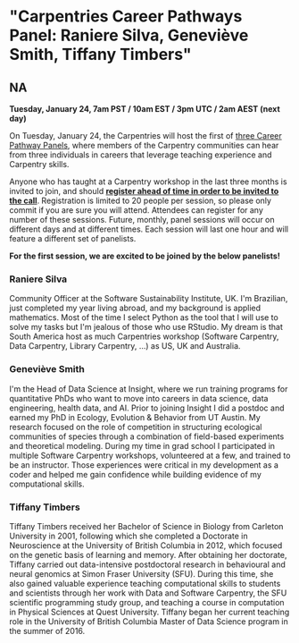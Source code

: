 # "Carpentries Career Pathways Panel: Raniere Silva, Geneviève Smith, Tiffany Timbers"
## NA

  
**Tuesday, January 24, 7am PST / 10am EST / 3pm UTC / 2am AEST (next day)**  

On Tuesday, January 24, the Carpentries will host the first of 
[three Career Pathway Panels](https://software-carpentry.org/blog/2016/12/careers.html), where members of the Carpentry communities 
can hear from three individuals in careers that leverage teaching experience and Carpentry skills.  

Anyone who has taught at a Carpentry workshop in the last three months is invited to join, and should 
**[register ahead of time in order to be invited to the call](https://goo.gl/forms/R2ZHFf90Wmn787WI2)**. 
Registration is limited to 20 people per session, so please only commit if you are sure you will attend. 
Attendees can register for any number of these sessions. Future, monthly, panel sessions will occur on different days and at different 
times. Each session will last one hour and will feature a different set of panelists.  

**For the first session, we are excited to be joined by the below panelists!**  

### Raniere Silva  
Community Officer at the Software Sustainability Institute, UK. I'm Brazilian, just completed my year living abroad, and my background 
is applied mathematics. Most of the time I select Python as the tool that I will use to solve my tasks but I'm jealous of those who use 
RStudio. My dream is that South America host as much Carpentries workshop (Software Carpentry, Data Carpentry, Library Carpentry, ...) 
as US, UK and Australia.  

### Geneviève Smith  
I'm the Head of Data Science at Insight, where we run training programs for quantitative PhDs who want to move into careers in 
data science, data engineering, health data, and AI. Prior to joining Insight I did a postdoc and earned my PhD in Ecology, 
Evolution & Behavior from UT Austin. My research focused on the role of competition in structuring ecological communities of species 
through a combination of field-based experiments and theoretical modeling. During my time in grad school I participated in multiple 
Software Carpentry workshops, volunteered at a few, and trained to be an instructor. Those experiences were critical in my development 
as a coder and helped me gain confidence while building evidence of my computational skills.  

### Tiffany Timbers  
Tiffany Timbers received her Bachelor of Science in Biology from Carleton University in 2001, following which she completed a Doctorate 
in Neuroscience at the University of British Columbia in 2012, which focused on the genetic basis of learning and memory. After 
obtaining her doctorate, Tiffany carried out data-intensive postdoctoral research in behavioural and neural genomics at Simon Fraser 
University (SFU). During this time, she also gained valuable experience teaching computational skills to students and scientists 
through her work with Data and Software Carpentry, the SFU scientific programming study group, and teaching a course in computation 
in Physical Sciences at Quest University. Tiffany began her current teaching role in the University of British Columbia Master of 
Data Science program in the summer of 2016.  

